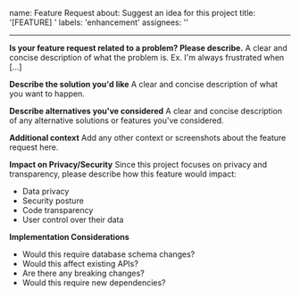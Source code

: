 name: Feature Request
about: Suggest an idea for this project
title: '[FEATURE] '
labels: 'enhancement'
assignees: ''

---

**Is your feature request related to a problem? Please describe.**
A clear and concise description of what the problem is. Ex. I'm always frustrated when [...]

**Describe the solution you'd like**
A clear and concise description of what you want to happen.

**Describe alternatives you've considered**
A clear and concise description of any alternative solutions or features you've considered.

**Additional context**
Add any other context or screenshots about the feature request here.

**Impact on Privacy/Security**
Since this project focuses on privacy and transparency, please describe how this feature would impact:
- Data privacy
- Security posture  
- Code transparency
- User control over their data

**Implementation Considerations**
- Would this require database schema changes?
- Would this affect existing APIs?
- Are there any breaking changes?
- Would this require new dependencies?